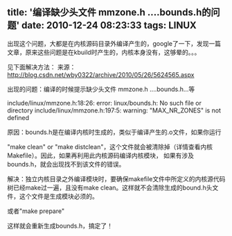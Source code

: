 title: '编译缺少头文件 mmzone.h ....bounds.h的问题'
date: 2010-12-24 08:23:33
tags: LINUX
---

出现这个问题，大都是在内核源码目录外编译产生的，google了一下，发现一篇文章，原来这些问题是在kbuild时产生的，内核本身没有，这够晕的。。。

见下面解决方法： 来源：http://blog.csdn.net/wby0322/archive/2010/05/26/5624565.aspx

出现的问题：编译的时候提示缺少头文件 mmzone.h ....bounds.h...等

include/linux/mmzone.h:18:26: error: linux/bounds.h: No such file or directory
include/linux/mmzone.h:197:5: warning: "MAX_NR_ZONES" is not defined

原因：bounds.h是在编译内核时生成的，类似于编译产生的.o文件，如果你运行

"make clean" or "make distclean"，这个文件就会被清除掉（详情查看内核Makefile）。因此，如果再利用此内核源码编译内核模块，
如果有涉及bounds.h，就会出现找不到该文件的错误。

解决：独立内核目录之外编译模块时，要确保makefile文件中所定义的内核源代码树已经make过一遍，且没有make clean。这样就不会清除生成的bound.h头文件，这个文件是生成模块必须的。

或者"make prepare"

这样就会重新生成bounds.h，搞定了！                                   
